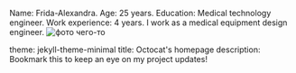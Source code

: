 Name: Frida-Alexandra.
Age: 25 years.
Education: Medical technology engineer.
Work experience: 4 years.
I work as a medical equipment design engineer.
![фото чего-то](https://astrafarm.com/images/encyclopedia/ittenVes170221.jpg)

theme: jekyll-theme-minimal
title: Octocat's homepage
description: Bookmark this to keep an eye on my project updates! 
